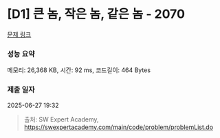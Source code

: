 # [D1] 큰 놈, 작은 놈, 같은 놈 - 2070 

[문제 링크](https://swexpertacademy.com/main/code/problem/problemDetail.do?contestProbId=AV5QQ6qqA40DFAUq) 

### 성능 요약

메모리: 26,368 KB, 시간: 92 ms, 코드길이: 464 Bytes

### 제출 일자

2025-06-27 19:32



> 출처: SW Expert Academy, https://swexpertacademy.com/main/code/problem/problemList.do
